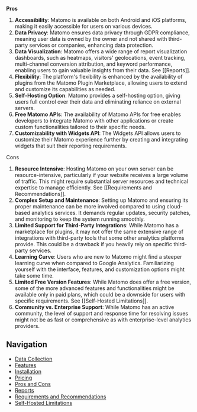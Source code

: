 **Pros**

1. **Accessibility**: Matomo is available on both Android and iOS platforms, making it easily accessible for users on various devices.
2. **Data Privacy**: Matomo ensures data privacy through GDPR compliance, meaning user data is owned by the owner and not shared with third-party services or companies, enhancing data protection.
3. **Data Visualization**: Matomo offers a wide range of report visualization dashboards, such as heatmaps, visitors' geolocations, event tracking, multi-channel conversion attribution, and keyword performance, enabling users to gain valuable insights from their data. See [[Reports]].
4. **Flexibility**: The platform's flexibility is enhanced by the availability of plugins from the Matomo Plugin Marketplace, allowing users to extend and customize its capabilities as needed.
5. **Self-Hosting Option**: Matomo provides a self-hosting option, giving users full control over their data and eliminating reliance on external servers.
6. **Free Matomo APIs**: The availability of Matomo APIs for free enables developers to integrate Matomo with other applications or create custom functionalities tailored to their specific needs.
7. **Customizability with Widgets API**: The Widgets API allows users to customize their Matomo experience further by creating and integrating widgets that suit their reporting requirements.

Cons

1. **Resource Intensive**: Hosting Matomo on your own server can be resource-intensive, particularly if your website receives a large volume of traffic. This might require substantial server resources and technical expertise to manage efficiently. See [[Requirements and Recommendations]].
2. **Complex Setup and Maintenance**: Setting up Matomo and ensuring its proper maintenance can be more involved compared to using cloud-based analytics services. It demands regular updates, security patches, and monitoring to keep the system running smoothly.
3. **Limited Support for Third-Party Integrations**: While Matomo has a marketplace for plugins, it may not offer the same extensive range of integrations with third-party tools that some other analytics platforms provide. This could be a drawback if you heavily rely on specific third-party services.
4. **Learning Curve**: Users who are new to Matomo might find a steeper learning curve when compared to Google Analytics. Familiarizing yourself with the interface, features, and customization options might take some time.
5. **Limited Free Version Features**: While Matomo does offer a free version, some of the more advanced features and functionalities might be available only in paid plans, which could be a downside for users with specific requirements. See [[Self-Hosted Limitations]].
6. **Community vs. Enterprise Support**: While Matomo has an active community, the level of support and response time for resolving issues might not be as fast or comprehensive as with enterprise-level analytics providers.

## Navigation

- [Data Collection](Data%20Collection.md)
- [Features](Features.md)
- [Installation](Installation.md)
- [Pricing](Pricing.md)
- [Pros and Cons](Pros%20and%20Cons.md)
- [Reports](Reports.md)
- [Requirements and Recommendations](Requirements%20and%20Recommendations.md)
- [Self-Hosted Limitations](Self-Hosted%20Limitations.md)

